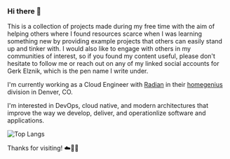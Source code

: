 ### Hi there 👋

This is a collection of projects made during my free time with the aim of helping others where I found resources scarce when I was learning something new by providing example projects that others can easily stand up and tinker with.  I would also like to engage with others in my communities of interest, so if you found my content useful, please don't hesitate to follow me or reach out on any of my linked social accounts for Gerk Elznik, which is the pen name I write under.

I'm currently working as a Cloud Engineer with [Radian](https://www.radian.com) in their [homegenius](https://homegenius.com) division in Denver, CO.

I'm interested in DevOps, cloud native, and modern architectures that improve the way we develop, deliver, and operationlize software and applications.

![Top Langs](https://github-readme-stats.vercel.app/api/top-langs/?username=gerkElznik&theme=cobalt2&custom_title=Gerk%20Elznik's%20Top%20Langs)

Thanks for visiting!  ☁️🤙💪

<!---
gerkElznik/gerkElznik is a ✨ special ✨ repository because its `README.md` (this file) appears on your GitHub profile.
You can click the Preview link to take a look at your changes.

- 👋 Hi, I’m @gerkElznik
- 👀 I’m interested in ...
- 🌱 I’m currently learning ...
- 💞️ I’m looking to collaborate on ...
- 📫 How to reach me ...
--->
